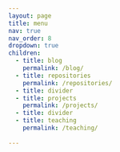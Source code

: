 ```yaml
---
layout: page
title: menu
nav: true
nav_order: 8
dropdown: true
children:
  - title: blog
    permalink: /blog/
  - title: repositories
    permalink: /repositories/
  - title: divider
  - title: projects
    permalink: /projects/
  - title: divider
  - title: teaching
    permalink: /teaching/
   
---
```

